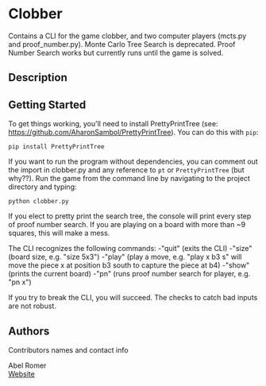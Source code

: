 # Clobber

Contains a CLI for the game clobber, and two computer players (mcts.py and proof_number.py). Monte Carlo Tree Search is deprecated. Proof Number Search works but currently runs until the game is solved. 

## Description



## Getting Started

To get things working, you'll need to install PrettyPrintTree (see: https://github.com/AharonSambol/PrettyPrintTree). You can do this with `pip`:

```
pip install PrettyPrintTree
```

If you want to run the program without dependencies, you can comment out the import in clobber.py and any reference to `pt` or `PrettyPrintTree` (but why??). Run the game from the command line by navigating to the project directory and typing:

```
python clobber.py
```

If you elect to pretty print the search tree, the console will print every step of proof number search. If you are playing on a board with more than ~9 squares, this will make a mess. 

The CLI recognizes the following commands:
-"quit" (exits the CLI)
-"size" (board size, e.g. "size 5x3")
-"play" (play a move, e.g. "play x b3 s" will move the piece x at position b3 south to capture the piece at b4)
-"show" (prints the current board)
-"pn" (runs proof number search for player, e.g. "pn x")

If you try to break the CLI, you will succeed. The checks to catch bad inputs are not robust. 

## Authors

Contributors names and contact info

Abel Romer  
[Website](https://ww.abelromer.com)
